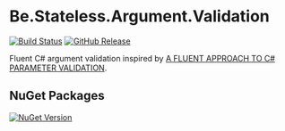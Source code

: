 ﻿# Be.Stateless.Argument.Validation

[![Build Status](https://dev.azure.com/icraftsoftware/be.stateless/_apis/build/status/Be.Stateless.Argument.Validation%20Manual%20Release?branchName=master)](https://dev.azure.com/icraftsoftware/be.stateless/_build/latest?definitionId=11&branchName=master)
[![GitHub Release](https://img.shields.io/github/v/release/icraftsoftware/Be.Stateless.Argument.Validation?label=Release&logo=github)](https://github.com/icraftsoftware/Be.Stateless.Argument.Validation/releases/latest)

Fluent C# argument validation inspired by [A FLUENT APPROACH TO C# PARAMETER VALIDATION](https://blog.getpaint.net/2008/12/06/a-fluent-approach-to-c-parameter-validation/).

## NuGet Packages

[![NuGet Version](https://img.shields.io/nuget/v/Be.Stateless.Argument.Validation.svg?label=Be.Stateless.Argument.Validation&style=flat&logo=nuget)](https://www.nuget.org/packages/Be.Stateless.Argument.Validation/)

